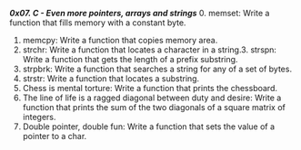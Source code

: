 ***0x07. C - Even more pointers, arrays and strings***
0. memset: Write a function that fills memory with a constant byte.
1. memcpy: Write a function that copies memory area.
2. strchr: Write a function that locates a character in a string.3. strspn: Write a function that gets the length of a prefix substring.
4. strpbrk: Write a function that searches a string for any of a set of bytes.
5. strstr: Write a function that locates a substring.
6. Chess is mental torture: Write a function that prints the chessboard.
7. The line of life is a ragged diagonal between duty and desire: Write a function that prints the sum of the two diagonals of a square matrix of integers.
8. Double pointer, double fun: Write a function that sets the value of a pointer to a char. 
